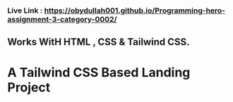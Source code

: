 ### Live Link : https://obydullah001.github.io/Programming-hero-assignment-3-category-0002/

## Works WitH HTML , CSS & Tailwind CSS.
# A Tailwind CSS Based Landing Project
